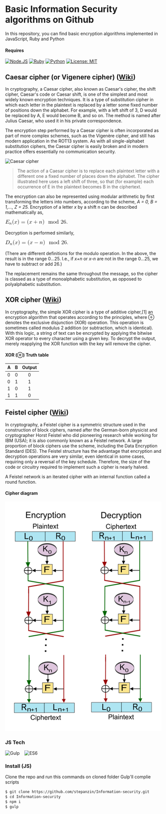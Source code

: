 # Basic Information Security algorithms on Github

In this repository, you can find basic encryption algorithms implemented in JavaScript, Ruby and Python

#### Requires
[![Node.JS](https://img.shields.io/badge/Node.JS-%3E%3D4.0-brightgreen.svg)](https://nodejs.org)
[![Ruby](https://img.shields.io/badge/Ruby-%3E2.0-red.svg)](https://www.ruby-lang.org/)
[![Python](https://img.shields.io/badge/Python-%3E%3D%203.0-blue.svg)](https://www.python.org/)
[![License: MIT](https://img.shields.io/badge/License-MIT-yellow.svg)](https://opensource.org/licenses/MIT)
## Caesar cipher (or Vigenere  cipher) ([Wiki](https://en.wikipedia.org/wiki/Caesar_cipher))

In cryptography, a Caesar cipher, also known as Caesar's cipher, the shift cipher, Caesar's code or Caesar shift, is one of the simplest and most widely known encryption techniques. It is a type of substitution cipher in which each letter in the plaintext is replaced by a letter some fixed number of positions down the alphabet. For example, with a left shift of 3, D would be replaced by A, E would become B, and so on. The method is named after Julius Caesar, who used it in his private correspondence.

The encryption step performed by a Caesar cipher is often incorporated as part of more complex schemes, such as the Vigenère cipher, and still has modern application in the ROT13 system. As with all single-alphabet substitution ciphers, the Caesar cipher is easily broken and in modern practice offers essentially no communication security.

![Caesar cipher](https://upload.wikimedia.org/wikipedia/commons/thumb/4/4a/Caesar_cipher_left_shift_of_3.svg/320px-Caesar_cipher_left_shift_of_3.svg.png)
>The action of a Caesar cipher is to replace each plaintext letter with a different one a fixed number of places down the alphabet. The cipher illustrated here uses a left shift of three, so that (for example) each occurrence of E in the plaintext becomes B in the ciphertext.

The encryption can also be represented using modular arithmetic by first transforming the letters into numbers, according to the scheme, *A = 0, B = 1,..., Z = 25.* Encryption of a letter  *x* by a shift n can be described mathematically as,

![Formula](https://github.com/stepanzin/Information-security/blob/master/docs/Caesar1.gif?raw=true)

Decryption is performed similarly,

![Formula](https://github.com/stepanzin/Information-security/blob/master/docs/Caesar2.gif?raw=true)

(There are different definitions for the modulo operation. In the above, the result is in the range 0...25. I.e., if *x+n* or *x-n* are not in the range 0...25, we have to subtract or add 26.)

The replacement remains the same throughout the message, so the cipher is classed as a type of monoalphabetic substitution, as opposed to polyalphabetic substitution.

## XOR cipher ([Wiki](https://en.wikipedia.org/wiki/XOR_cipher))

In cryptography, the simple XOR cipher is a type of additive cipher,[1] an encryption algorithm that operates according to the principles, where &#8853; denotes the exclusive disjunction (XOR) operation. This operation is sometimes called modulus 2 addition (or subtraction, which is identical). With this logic, a string of text can be encrypted by applying the bitwise XOR operator to every character using a given key. To decrypt the output, merely reapplying the XOR function with the key will remove the cipher.

#### XOR (&#8853;) Truth table
| A  | B  | Output |
|---|---|:---:|
| 0 | 0 | 0 |
| 0 | 1 | 1 |
| 1 | 0 | 1 |
| 1 | 1 | 0 |

## Feistel cipher ([Wiki](https://en.wikipedia.org/wiki/Feistel_cipher))

In cryptography, a Feistel cipher is a symmetric structure used in the construction of block ciphers, named after the German-born physicist and cryptographer Horst Feistel who did pioneering research while working for IBM (USA); it is also commonly known as a Feistel network. A large proportion of block ciphers use the scheme, including the Data Encryption Standard (DES). The Feistel structure has the advantage that encryption and decryption operations are very similar, even identical in some cases, requiring only a reversal of the key schedule. Therefore, the size of the code or circuitry required to implement such a cipher is nearly halved.

A Feistel network is an iterated cipher with an internal function called a round function.

#### Cipher diagram
![Encryption & Decryption diagram](https://raw.githubusercontent.com/stepanzin/Information-security/master/docs/Feistel_cipher_diagram_en.png)


### JS Tech
<img src="https://raw.githubusercontent.com/gulpjs/artwork/master/gulp-2x.png" height="100" alt="Gulp">   
<img src="https://blog.codewithdan.com/wp-content/uploads/2016/04/es6-logo-300x300-270x250.png" height="100" alt="ES6">

### Install (JS)
Clone the repo and run this commands on cloned folder
Gulp'll complie scripts
```
$ git clone https://github.com/stepanzin/Information-security.git
$ cd Information-security
$ npm i
$ gulp
```
